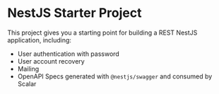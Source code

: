 # NestJS Starter Project

This project gives you a starting point for building a REST NestJS application, including:

- User authentication with password
- User account recovery
- Mailing
- OpenAPI Specs generated with `@nestjs/swagger` and consumed by Scalar
